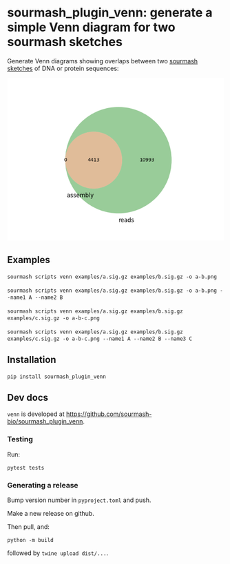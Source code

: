 # sourmash_plugin_venn: generate a simple Venn diagram for two sourmash sketches

Generate Venn diagrams showing overlaps between two
[sourmash sketches](https://sourmash.readthedocs.io/) of DNA or
protein sequences:

![simple Venn diagram](doc/simple.png)

## Examples

```
sourmash scripts venn examples/a.sig.gz examples/b.sig.gz -o a-b.png

sourmash scripts venn examples/a.sig.gz examples/b.sig.gz -o a-b.png --name1 A --name2 B

sourmash scripts venn examples/a.sig.gz examples/b.sig.gz examples/c.sig.gz -o a-b-c.png 

sourmash scripts venn examples/a.sig.gz examples/b.sig.gz examples/c.sig.gz -o a-b-c.png --name1 A --name2 B --name3 C
```

## Installation

```
pip install sourmash_plugin_venn
```

## Dev docs

`venn` is developed at https://github.com/sourmash-bio/sourmash_plugin_venn.

### Testing

Run:
```
pytest tests
```

### Generating a release

Bump version number in `pyproject.toml` and push.

Make a new release on github.

Then pull, and:

```
python -m build
```

followed by `twine upload dist/...`.
